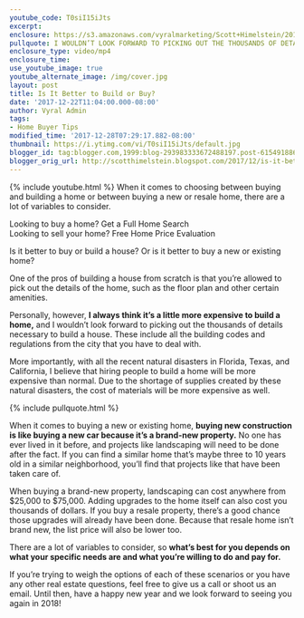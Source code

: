 ```yaml
---
youtube_code: T0siI15iJts
excerpt:
enclosure: https://s3.amazonaws.com/vyralmarketing/Scott+Himelstein/2017/Porter+Ranch+Real+Estate-+New+Construction+or+Existing+Home.mp4
pullquote: I WOULDN’T LOOK FORWARD TO PICKING OUT THE THOUSANDS OF DETAILS NECESSARY TO BUILD A HOUSE.
enclosure_type: video/mp4
enclosure_time:
use_youtube_image: true
youtube_alternate_image: /img/cover.jpg
layout: post
title: Is It Better to Build or Buy?
date: '2017-12-22T11:04:00.000-08:00'
author: Vyral Admin
tags:
- Home Buyer Tips
modified_time: '2017-12-28T07:29:17.882-08:00'
thumbnail: https://i.ytimg.com/vi/T0siI15iJts/default.jpg
blogger_id: tag:blogger.com,1999:blog-293983333672488197.post-6154918867849832099
blogger_orig_url: http://scotthimelstein.blogspot.com/2017/12/is-it-better-to-build-or-buy.html
---
```

{% include youtube.html %}
When it comes to choosing between buying and building a home or between buying a new or resale home, there are a lot of variables to consider.

Looking to buy a home? Get a Full Home Search   
Looking to sell your home?  Free Home Price Evaluation

Is it better to buy or build a house? Or is it better to buy a new or existing home?

One of the pros of building a house from scratch is that you’re allowed to pick out the details of the home, such as the floor plan and other certain amenities.

Personally, however, **I always think it’s a little more expensive to build a home,** and I wouldn’t look forward to picking out the thousands of details necessary to build a house. These include all the building codes and regulations from the city that you have to deal with.

More importantly, with all the recent natural disasters in Florida, Texas, and California, I believe that hiring people to build a home will be more expensive than normal. Due to the shortage of supplies created by these natural disasters, the cost of materials will be more expensive as well.

{% include pullquote.html %}

When it comes to buying a new or existing home, **buying new construction is like buying a new car because it’s a brand-new property.** No one has ever lived in it before, and projects like landscaping will need to be done after the fact. If you can find a similar home that’s maybe three to 10 years old in a similar neighborhood, you’ll find that projects like that have been taken care of.

When buying a brand-new property, landscaping can cost anywhere from $25,000 to $75,000. Adding upgrades to the home itself can also cost you thousands of dollars. If you buy a resale property, there’s a good chance those upgrades will already have been done. Because that resale home isn’t brand new, the list price will also be lower too.

There are a lot of variables to consider, so **what’s best for you depends on what your specific needs are and what you’re willing to do and pay for.**

If you’re trying to weigh the options of each of these scenarios or you have any other real estate questions, feel free to give us a call or shoot us an email. Until then, have a happy new year and we look forward to seeing you again in 2018!
